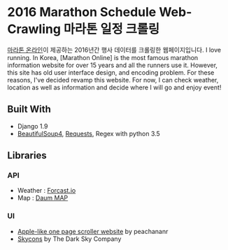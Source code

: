 # 2016 Marathon Schedule Web-Crawling 마라톤 일정 크롤링
[마라톤 온라인](http://www.marathon.pe.kr/schedule_index.html)이 제공하는 2016년간 행사 데이터를 크롤링한 웹페이지입니다.
I love running. In Korea, [Marathon Online] is the most famous marathon information website for over 15 years and all the runners use it. However, this site has old user interface design, and encoding problem.
For these reasons, I've decided revamp this website. For now, I can check weather, location as well as information and decide where I will go and enjoy event!

## Built With
* Django 1.9 
* [BeautifulSoup4](https://www.crummy.com/software/BeautifulSoup/bs4/doc/), [Requests](http://docs.python-requests.org/en/master/), Regex with python 3.5

## Libraries
### API
* Weather : [Forcast.io](https://developer.forecast.io/)
* Map : [Daum MAP](http://apis.map.daum.net/web/)

### UI
* [Apple-like one page scroller website](https://github.com/peachananr/onepage-scroll) by peachananr
* [Skycons](https://github.com/darkskyapp/skycons) by The Dark Sky Company
